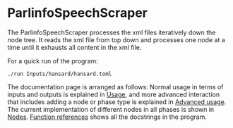 # ParlinfoSpeechScraper

The ParlinfoSpeechScraper processes the xml files iteratively down the node tree. It reads the xml file from top down and processes one node at a time until it exhausts all content in the xml file.

For a quick run of the program:

```
./run Inputs/hansard/hansard.toml
```


The documentation page is arranged as follows:
Normal usage in terms of inputs and outputs is explained in [Usage](usage.md#section-heading), and more advanced interaction that includes adding a node or phase type is explained in [Advanced usage](advusage.md#section-heading). The current implementation of different nodes in all phases is shown in [Nodes](nodes.md#section-heading). [Function references](functionreference.md#section-heading) shows all the docstrings in the program.


